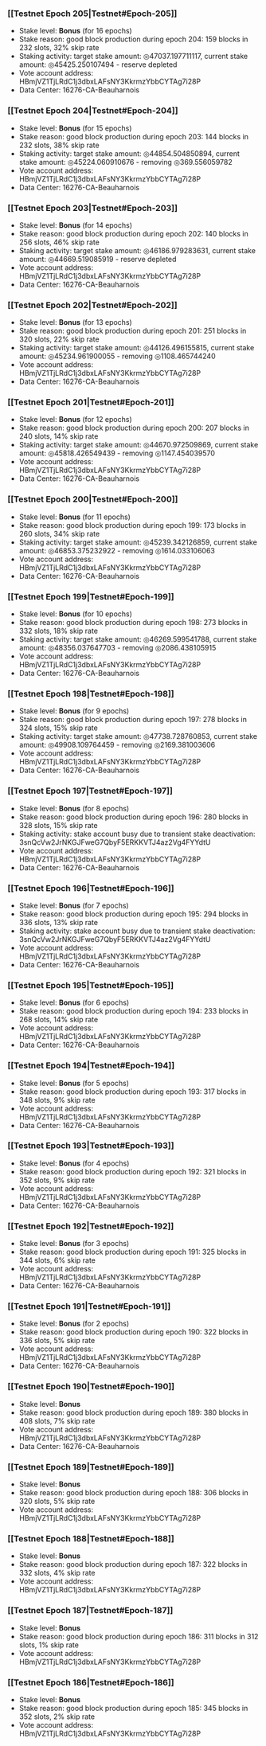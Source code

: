 ### [[Testnet Epoch 205|Testnet#Epoch-205]]
* Stake level: **Bonus** (for 16 epochs)
* Stake reason: good block production during epoch 204: 159 blocks in 232 slots, 32% skip rate
* Staking activity: target stake amount: ◎47037.197711117, current stake amount: ◎45425.250107494 - reserve depleted
* Vote account address: HBmjVZ1TjLRdC1j3dbxLAFsNY3KkrmzYbbCYTAg7i28P
* Data Center: 16276-CA-Beauharnois
### [[Testnet Epoch 204|Testnet#Epoch-204]]
* Stake level: **Bonus** (for 15 epochs)
* Stake reason: good block production during epoch 203: 144 blocks in 232 slots, 38% skip rate
* Staking activity: target stake amount: ◎44854.504850894, current stake amount: ◎45224.060910676 - removing ◎369.556059782
* Vote account address: HBmjVZ1TjLRdC1j3dbxLAFsNY3KkrmzYbbCYTAg7i28P
* Data Center: 16276-CA-Beauharnois
### [[Testnet Epoch 203|Testnet#Epoch-203]]
* Stake level: **Bonus** (for 14 epochs)
* Stake reason: good block production during epoch 202: 140 blocks in 256 slots, 46% skip rate
* Staking activity: target stake amount: ◎46186.979283631, current stake amount: ◎44669.519085919 - reserve depleted
* Vote account address: HBmjVZ1TjLRdC1j3dbxLAFsNY3KkrmzYbbCYTAg7i28P
* Data Center: 16276-CA-Beauharnois
### [[Testnet Epoch 202|Testnet#Epoch-202]]
* Stake level: **Bonus** (for 13 epochs)
* Stake reason: good block production during epoch 201: 251 blocks in 320 slots, 22% skip rate
* Staking activity: target stake amount: ◎44126.496155815, current stake amount: ◎45234.961900055 - removing ◎1108.465744240
* Vote account address: HBmjVZ1TjLRdC1j3dbxLAFsNY3KkrmzYbbCYTAg7i28P
* Data Center: 16276-CA-Beauharnois
### [[Testnet Epoch 201|Testnet#Epoch-201]]
* Stake level: **Bonus** (for 12 epochs)
* Stake reason: good block production during epoch 200: 207 blocks in 240 slots, 14% skip rate
* Staking activity: target stake amount: ◎44670.972509869, current stake amount: ◎45818.426549439 - removing ◎1147.454039570
* Vote account address: HBmjVZ1TjLRdC1j3dbxLAFsNY3KkrmzYbbCYTAg7i28P
* Data Center: 16276-CA-Beauharnois
### [[Testnet Epoch 200|Testnet#Epoch-200]]
* Stake level: **Bonus** (for 11 epochs)
* Stake reason: good block production during epoch 199: 173 blocks in 260 slots, 34% skip rate
* Staking activity: target stake amount: ◎45239.342126859, current stake amount: ◎46853.375232922 - removing ◎1614.033106063
* Vote account address: HBmjVZ1TjLRdC1j3dbxLAFsNY3KkrmzYbbCYTAg7i28P
* Data Center: 16276-CA-Beauharnois
### [[Testnet Epoch 199|Testnet#Epoch-199]]
* Stake level: **Bonus** (for 10 epochs)
* Stake reason: good block production during epoch 198: 273 blocks in 332 slots, 18% skip rate
* Staking activity: target stake amount: ◎46269.599541788, current stake amount: ◎48356.037647703 - removing ◎2086.438105915
* Vote account address: HBmjVZ1TjLRdC1j3dbxLAFsNY3KkrmzYbbCYTAg7i28P
* Data Center: 16276-CA-Beauharnois
### [[Testnet Epoch 198|Testnet#Epoch-198]]
* Stake level: **Bonus** (for 9 epochs)
* Stake reason: good block production during epoch 197: 278 blocks in 324 slots, 15% skip rate
* Staking activity: target stake amount: ◎47738.728760853, current stake amount: ◎49908.109764459 - removing ◎2169.381003606
* Vote account address: HBmjVZ1TjLRdC1j3dbxLAFsNY3KkrmzYbbCYTAg7i28P
* Data Center: 16276-CA-Beauharnois
### [[Testnet Epoch 197|Testnet#Epoch-197]]
* Stake level: **Bonus** (for 8 epochs)
* Stake reason: good block production during epoch 196: 280 blocks in 328 slots, 15% skip rate
* Staking activity: stake account busy due to transient stake deactivation: 3snQcVw2JrNKGJFweG7QbyF5ERKKVTJ4az2Vg4FYYdtU
* Vote account address: HBmjVZ1TjLRdC1j3dbxLAFsNY3KkrmzYbbCYTAg7i28P
* Data Center: 16276-CA-Beauharnois
### [[Testnet Epoch 196|Testnet#Epoch-196]]
* Stake level: **Bonus** (for 7 epochs)
* Stake reason: good block production during epoch 195: 294 blocks in 336 slots, 13% skip rate
* Staking activity: stake account busy due to transient stake deactivation: 3snQcVw2JrNKGJFweG7QbyF5ERKKVTJ4az2Vg4FYYdtU
* Vote account address: HBmjVZ1TjLRdC1j3dbxLAFsNY3KkrmzYbbCYTAg7i28P
* Data Center: 16276-CA-Beauharnois
### [[Testnet Epoch 195|Testnet#Epoch-195]]
* Stake level: **Bonus** (for 6 epochs)
* Stake reason: good block production during epoch 194: 233 blocks in 268 slots, 14% skip rate
* Vote account address: HBmjVZ1TjLRdC1j3dbxLAFsNY3KkrmzYbbCYTAg7i28P
* Data Center: 16276-CA-Beauharnois
### [[Testnet Epoch 194|Testnet#Epoch-194]]
* Stake level: **Bonus** (for 5 epochs)
* Stake reason: good block production during epoch 193: 317 blocks in 348 slots, 9% skip rate
* Vote account address: HBmjVZ1TjLRdC1j3dbxLAFsNY3KkrmzYbbCYTAg7i28P
* Data Center: 16276-CA-Beauharnois
### [[Testnet Epoch 193|Testnet#Epoch-193]]
* Stake level: **Bonus** (for 4 epochs)
* Stake reason: good block production during epoch 192: 321 blocks in 352 slots, 9% skip rate
* Vote account address: HBmjVZ1TjLRdC1j3dbxLAFsNY3KkrmzYbbCYTAg7i28P
* Data Center: 16276-CA-Beauharnois
### [[Testnet Epoch 192|Testnet#Epoch-192]]
* Stake level: **Bonus** (for 3 epochs)
* Stake reason: good block production during epoch 191: 325 blocks in 344 slots, 6% skip rate
* Vote account address: HBmjVZ1TjLRdC1j3dbxLAFsNY3KkrmzYbbCYTAg7i28P
* Data Center: 16276-CA-Beauharnois
### [[Testnet Epoch 191|Testnet#Epoch-191]]
* Stake level: **Bonus** (for 2 epochs)
* Stake reason: good block production during epoch 190: 322 blocks in 336 slots, 5% skip rate
* Vote account address: HBmjVZ1TjLRdC1j3dbxLAFsNY3KkrmzYbbCYTAg7i28P
* Data Center: 16276-CA-Beauharnois
### [[Testnet Epoch 190|Testnet#Epoch-190]]
* Stake level: **Bonus**
* Stake reason: good block production during epoch 189: 380 blocks in 408 slots, 7% skip rate
* Vote account address: HBmjVZ1TjLRdC1j3dbxLAFsNY3KkrmzYbbCYTAg7i28P
* Data Center: 16276-CA-Beauharnois
### [[Testnet Epoch 189|Testnet#Epoch-189]]
* Stake level: **Bonus**
* Stake reason: good block production during epoch 188: 306 blocks in 320 slots, 5% skip rate
* Vote account address: HBmjVZ1TjLRdC1j3dbxLAFsNY3KkrmzYbbCYTAg7i28P
### [[Testnet Epoch 188|Testnet#Epoch-188]]
* Stake level: **Bonus**
* Stake reason: good block production during epoch 187: 322 blocks in 332 slots, 4% skip rate
* Vote account address: HBmjVZ1TjLRdC1j3dbxLAFsNY3KkrmzYbbCYTAg7i28P
### [[Testnet Epoch 187|Testnet#Epoch-187]]
* Stake level: **Bonus**
* Stake reason: good block production during epoch 186: 311 blocks in 312 slots, 1% skip rate
* Vote account address: HBmjVZ1TjLRdC1j3dbxLAFsNY3KkrmzYbbCYTAg7i28P
### [[Testnet Epoch 186|Testnet#Epoch-186]]
* Stake level: **Bonus**
* Stake reason: good block production during epoch 185: 345 blocks in 352 slots, 2% skip rate
* Vote account address: HBmjVZ1TjLRdC1j3dbxLAFsNY3KkrmzYbbCYTAg7i28P